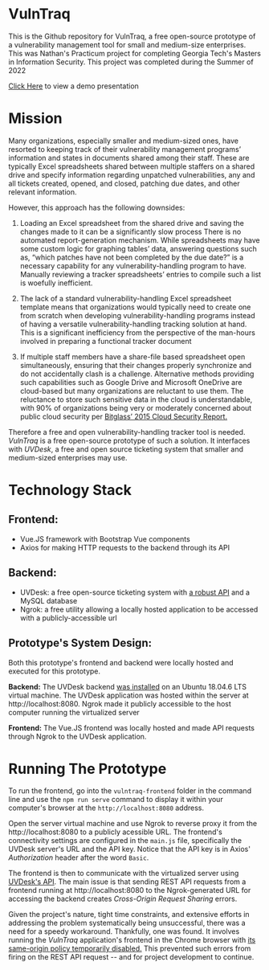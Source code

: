 # VulnTraq
This is the Github repository for VulnTraq, a free open-source prototype of a vulnerability management tool for small and medium-size enterprises. This was Nathan's Practicum project for completing Georgia Tech's Masters in Information Security. This project was completed during the Summer of 2022

[Click Here](https://youtu.be/pyRpI-hPn_4) to view a demo presentation

# Mission
Many organizations, especially smaller and medium-sized ones, have resorted to keeping track of their vulnerability management programs’ information and states in documents shared among their staff. These are typically Excel spreadsheets shared between multiple staffers on a shared drive and specify information regarding unpatched vulnerabilities, any and all tickets created, opened, and closed, patching due dates, and other relevant information. 

However, this approach has the following downsides:

1. Loading an Excel spreadsheet from the shared drive and saving the changes made to it can be a significantly slow process
There is no automated report-generation mechanism. While spreadsheets may have some custom logic for graphing tables’ data, answering questions such as, “which patches have not been completed by the due date?” is a necessary capability for any vulnerability-handling program to have. Manually reviewing a tracker spreadsheets’ entries to compile such a list is woefully inefficient.

2. The lack of a standard vulnerability-handling Excel spreadsheet template means that organizations would typically need to create one from scratch when developing vulnerability-handling programs instead of having a versatile vulnerability-handling tracking solution at hand. This is a significant inefficiency from the perspective of the man-hours involved in preparing a functional tracker document

3. If multiple staff members have a share-file based spreadsheet open simultaneously, ensuring that their changes properly synchronize and do not accidentally clash is a challenge. Alternative methods providing such capabilities such as Google Drive and Microsoft OneDrive are cloud-based but many organizations are reluctant to use them. The reluctance to store such sensitive data in the cloud is understandable, with 90% of organizations being very or moderately concerned about public cloud security per [Bitglass’ 2015 Cloud Security Report.](https://pages.bitglass.com/Cloud-Security-Report-2015-PDF.html) 

Therefore a free and open vulnerability-handling tracker tool is needed. *VulnTraq* is a free open-source prototype of such a solution. It interfaces with *UVDesk*, a free and open source ticketing system that smaller and medium-sized enterprises may use.

# Technology Stack

## Frontend:
- Vue.JS framework with Bootstrap Vue components
- Axios for making HTTP requests to the backend through its API

## Backend:

- UVDesk: a free open-source ticketing system with [a robust API](https://github.com/uvdesk/api-bundle) and a MySQL database
- Ngrok: a free utility allowing a locally hosted application to be accessed with a publicly-accessible url

## Prototype's System Design:

Both this prototype's frontend and backend were locally hosted and executed for this prototype. 

**Backend:**
The UVDesk backend [was installed](https://computingforgeeks.com/setup-uvdesk-ticketing-system-on-ubuntu/) on an Ubuntu 18.04.6 LTS virtual machine. The UVDesk application was hosted within the server at http://localhost:8080. Ngrok made it publicly accessible to the host computer running the virtualized server

**Frontend:**
The Vue.JS frontend was locally hosted and made API requests through Ngrok to the UVDesk application.

# Running The Prototype
To run the frontend, go into the `vulntraq-frontend` folder in the command line and use the `npm run serve` command to display it within your computer's browser at the `http://localhost:8080` address.

Open the server virtual machine and use Ngrok to reverse proxy it from the http://localhost:8080 to a publicly acessible URL. The frontend's connectivity settings are configured in the `main.js` file, specifically the UVDesk server's URL and the API key. Notice that the API key is in Axios' *Authorization* header after the word `Basic`.

The frontend is then to communicate with the virtualized server using [UVDesk's API](https://github.com/uvdesk/api-bundle). The main issue is that sending REST API requests from a frontend running at http://localhost:8080 to the Ngrok-generated URL for accessing the backend creates _Cross-Origin Request Sharing_ errors.

Given the project's nature, tight time constraints, and extensive efforts in addressing the problem systematically being unsuccessful, there was a need for a speedy workaround. Thankfully, one was found. It involves running the _VulnTraq_ application's frontend in the Chrome browser with [its same-origin policy temporarily disabled.](https://stackoverflow.com/a/42024918) This prevented such errors from firing on the REST API request -- and for project development to continue.
